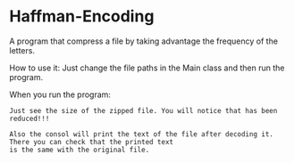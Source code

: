 # Haffman-Encoding
A program that compress a file by taking advantage the frequency of the letters.


How to use it:
    Just change the file paths in the Main class and then run the program.
    

When you run the program:
    
    Just see the size of the zipped file. You will notice that has been reduced!!!
    
    Also the consol will print the text of the file after decoding it. There you can check that the printed text
    is the same with the original file.
